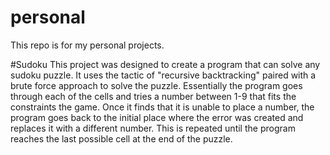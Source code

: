 # personal
This repo is for my personal projects. 

#Sudoku
This project was designed to create a program that can solve any sudoku puzzle. It uses the tactic of "recursive backtracking" paired with a brute force approach to solve the puzzle. Essentially the program goes through each of the cells and tries a number between 1-9 that fits the constraints the game. Once it finds that it is unable to place a number, the program goes back to the initial place where the error was created and replaces it with a different number. This is repeated until the program reaches the last possible cell at the end of the puzzle. 
